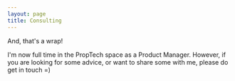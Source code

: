 ```yaml
---
layout: page
title: Consulting
---
```

And, that's a wrap!

I'm now full time in the PropTech space as a Product Manager. However, if you are looking for some advice, or want to share some with me, please do get in touch =)
